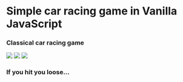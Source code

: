 # Simple car racing game in Vanilla JavaScript
<h3>Classical car racing game</h3>
<img src="https://github.com/Abhishek-k-git/images/blob/main/Screenshot%20(139).png" />
<img src="https://github.com/Abhishek-k-git/images/blob/main/Screenshot%20(143).png" />
<img src="https://github.com/Abhishek-k-git/images/blob/main/Screenshot%20(142).png" />
<h3>If you hit you loose...</h3>
